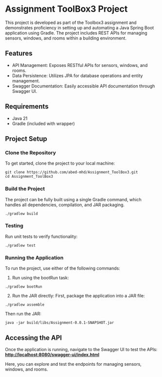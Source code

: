 # Assignment ToolBox3 Project
This project is developed as part of the Toolbox3 assignment and demonstrates proficiency in setting up and automating a Java Spring Boot application using Gradle. The project includes REST APIs for managing sensors, windows, and rooms within a building environment.

## Features
- API Management: Exposes RESTful APIs for sensors, windows, and rooms.
- Data Persistence: Utilizes JPA for database operations and entity management.
- Swagger Documentation: Easily accessible API documentation through Swagger UI.

## Requirements
- Java 21
- Gradle (included with wrapper)

## Project Setup
### Clone the Repository
To get started, clone the project to your local machine:
```
git clone https://github.com/abed-mhd/Assignment_ToolBox3.git
cd Assignment_ToolBox3
```
### Build the Project
The project can be fully built using a single Gradle command, which handles all dependencies, compilation, and JAR packaging.
```
./gradlew build
```
### Testing
Run unit tests to verify functionality:
```
./gradlew test
```

### Running the Application
To run the project, use either of the following commands:
1. Run using the bootRun task:
```
./gradlew bootRun
```
2. Run the JAR directly: First, package the application into a JAR file:
```
./gradlew assemble
```
Then run the JAR:
```
java -jar build/libs/Assignment-0.0.1-SNAPSHOT.jar
```
## Accessing the API
Once the application is running, navigate to the Swagger UI to test the APIs:
[**http://localhost:8080/swagger-ui/index.html**](http://localhost:8080/swagger-ui/index.html)

Here, you can explore and test the endpoints for managing sensors, windows, and rooms.
